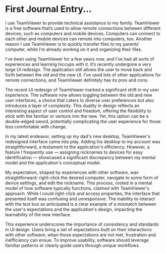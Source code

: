 # First Journal Entry...

I use TeamViewer to provide technical assistance to my family. TeamViewer is a free software that’s used to allow remote connections between different devices, such as computers and mobile devices. Computers can connect to each other and mobile devices can remote into computers, too. Another reason I use TeamViewer is to quickly transfer files to my parents’ computer, while I’m already working on it and organizing their files.

I've been using TeamViewer for a few years now, and I’ve had all sorts of experiences and learning hiccups with it. It’s recently undergone a very large UI redesign. The application still allows the user to move back and forth between the old and the new UI. I’ve used lots of other applications for remote connections, and TeamViewer definitely has its pros and cons.

The recent UI redesign of TeamViewer marked a significant shift in my user experience. The software now allows toggling between the old and new user interfaces, a choice that caters to diverse user preferences but also introduces a layer of complexity. This duality in design reflects an interesting aspect of user control and freedom, offering the flexibility to stick with the familiar or venture into the new. Yet, this option can be a double-edged sword, potentially complicating the user experience for those less comfortable with change.

In my latest endeavor, setting up my dad's new desktop, TeamViewer's redesigned interface came into play. Adding his desktop to my account was straightforward, a testament to the application's efficiency. However, a feature I frequently use — assigning nicknames to devices for easy identification — showcased a significant discrepancy between my mental model and the application's conceptual model.

My expectation, shaped by experiences with other software, was straightforward: right-click the desired computer, navigate to some form of device settings, and edit the nickname. This process, rooted in a mental model of how software typically functions, clashed with TeamViewer's approach. While I could right-click and access properties, the interface that presented itself was confusing and unresponsive. The inability to interact with the text box as anticipated is a clear example of a mismatch between the user's expectations and the application's design, impacting the learnability of the new interface.

This experience underscores the importance of consistency and standards in UI design. Users bring a set of expectations built on their interactions with other software; when those expectations are not met, frustration and inefficiency can ensue. To improve usability, software should leverage familiar patterns or clearly guide users through unique workflows.
